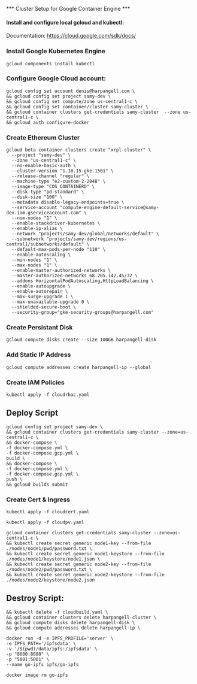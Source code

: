 *** Cluster Setup for Google Container Engine ***

####  Install and configure local gcloud and kubectl:

Documentation: https://cloud.google.com/sdk/docs/

### Install Google Kubernetes Engine

`gcloud components install kubectl`

### Configure Google Cloud account:
```
gcloud config set account denis@harpangell.com \
&& gcloud config set project samy-dev \
&& gcloud config set compute/zone us-central1-c \
&& gcloud config set container/cluster samy-cluster \
&& gcloud container clusters get-credentials samy-cluster  --zone us-central1-c \
&& gcloud auth configure-docker
```

### Create Ethereum Cluster

```
gcloud beta container clusters create "xrpl-cluster" \
  --project "samy-dev" \
  --zone "us-central1-c" \
  --no-enable-basic-auth \
  --cluster-version "1.18.15-gke.1501" \
  --release-channel "regular" \
  --machine-type "e2-custom-2-2048" \
  --image-type "COS_CONTAINERD" \
  --disk-type "pd-standard" \
  --disk-size "100" \
  --metadata disable-legacy-endpoints=true \
  --service-account "compute-engine-default-service@samy-dev.iam.gserviceaccount.com" \
  --num-nodes "1" \
  --enable-stackdriver-kubernetes \
  --enable-ip-alias \
  --network "projects/samy-dev/global/networks/default" \
  --subnetwork "projects/samy-dev/regions/us-central1/subnetworks/default" \
  --default-max-pods-per-node "110" \
  --enable-autoscaling \
  --min-nodes "1" \
  --max-nodes "1" \
  --enable-master-authorized-networks \
  --master-authorized-networks 68.205.142.45/32 \
  --addons HorizontalPodAutoscaling,HttpLoadBalancing \
  --enable-autoupgrade \
  --enable-autorepair \
  --max-surge-upgrade 1 \
  --max-unavailable-upgrade 0 \
  --shielded-secure-boot \
  --security-group="gke-security-groups@harpangell.com"
```

### Create Persistant Disk

`gcloud compute disks create --size 100GB harpangell-disk`

### Add Static IP Address

`gcloud compute addresses create harpangell-ip --global`

### Create IAM Policies

`kubectl apply -f cloudrbac.yaml`

## Deploy Script

```
gcloud config set project samy-dev \
&& gcloud container clusters get-credentials samy-cluster --zone=us-central1-c \
&& docker-compose \
-f docker-compose.yml \
-f docker-compose.gcp.yml \
build \
&& docker-compose \
-f docker-compose.yml \
-f docker-compose.gcp.yml \
push \
&& gcloud builds submit
```

### Create Cert & Ingress

`kubectl apply -f cloudcert.yaml`

`kubectl apply -f cloudpv.yaml`

```
gcloud container clusters get-credentials samy-cluster --zone=us-central1-c \
&& kubectl create secret generic node1-key --from-file ./nodes/node1/pwd/password.txt \
&& kubectl create secret generic node1-keystore --from-file ./nodes/node1/keystore/node1.json \
&& kubectl create secret generic node2-key --from-file ./nodes/node2/pwd/password.txt \
&& kubectl create secret generic node2-keystore --from-file ./nodes/node2/keystore/node2.json
```

## Destroy Script:

```
&& kubectl delete -f cloudbuild.yaml \
&& gcloud container clusters delete harpangell-cluster \
&& gcloud compute disks delete harpangell-disk \
&& gcloud compute addresses delete harpangell-ip \
```

```
docker run -d -e IPFS_PROFILE='server' \
-e IPFS_PATH='/ipfsdata' \
-v '/$(pwd)/data/ipfs:/ipfsdata' \
-p "8080:8080" \
-p "5001:5001" \
--name go-ipfs ipfs/go-ipfs
```

`docker image rm go-ipfs`